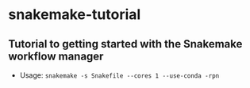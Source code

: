 # snakemake-tutorial
## Tutorial to getting started with the Snakemake workflow manager

- Usage: `snakemake -s Snakefile --cores 1 --use-conda -rpn`
